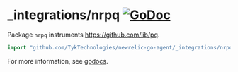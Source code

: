# _integrations/nrpq [![GoDoc](https://godoc.org/github.com/TykTechnologies/newrelic-go-agent/_integrations/nrpq?status.svg)](https://godoc.org/github.com/TykTechnologies/newrelic-go-agent/_integrations/nrpq)

Package `nrpq` instruments https://github.com/lib/pq.

```go
import "github.com/TykTechnologies/newrelic-go-agent/_integrations/nrpq"
```

For more information, see
[godocs](https://godoc.org/github.com/TykTechnologies/newrelic-go-agent/_integrations/nrpq).
